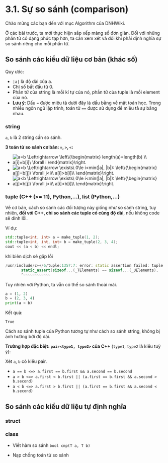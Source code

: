 # 3.1. Sự so sánh (comparison)

Chào mừng các bạn đến với mục Algorithm của DNHWiki.

Ở các bài trước, ta mới thực hiện sắp xếp mảng số đơn giản. Đối với những phần tử có dạng phức tạp hơn, ta cần xem xét và đôi khi phải định nghĩa sự so sánh riêng cho mỗi phần tử.

## So sánh các kiểu dữ liệu cơ bản (khác số)

Quy ước:

- `|a|` là độ dài của a.
- Chỉ số bắt đầu từ 0.
- Phần tử của string là mỗi kí tự của nó, phần tử của tuple là mỗi element của nó.
- **Lưu ý**: Dấu `=` được miêu tả dưới đây là dấu bằng về mặt toán học. Trong nhiều ngôn ngữ lập trình, toán tử `==` được sử dụng để miêu tả sự bằng nhau.

### string

`a`, `b` là 2 string cần so sánh.

**3 toán tử so sánh cơ bản: `=`, `>`, `<`:**

- <img src="https://latex.codecogs.com/gif.latex?a=b&space;\Leftrightarrow&space;\left\{\begin{matrix}&space;length(a)=length(b)&space;\\&space;a[i]=b[i]\&space;\forall&space;i&space;\end{matrix}\right." title="a=b \Leftrightarrow \left\{\begin{matrix} length(a)=length(b) \\ a[i]=b[i]\ \forall i \end{matrix}\right." />

- <img src="https://latex.codecogs.com/gif.latex?a>b&space;\Leftrightarrow&space;\exists\&space;0\le&space;i<min(|a|,&space;|b|):&space;\left\{\begin{matrix}&space;a[j]=b[j]\&space;\forall&space;j<i\\&space;a[i]>b[i]\\&space;\end{matrix}\right." title="a>b \Leftrightarrow \exists\ 0\le i<min(|a|, |b|): \left\{\begin{matrix} a[j]=b[j]\ \forall j<i\\ a[i]>b[i]\\ \end{matrix}\right." style="vertical-align:middle;"/>

- <img src="https://latex.codecogs.com/gif.latex?a<b&space;\Leftrightarrow&space;\exists\&space;0\le&space;i<min(|a|,&space;|b|):&space;\left\{\begin{matrix}&space;a[j]=b[j]\&space;\forall&space;j<i\\&space;a[i]<b[i]\\&space;\end{matrix}\right." title="a<b \Leftrightarrow \exists\ 0\le i<min(|a|, |b|): \left\{\begin{matrix} a[j]=b[j]\ \forall j<i\\ a[i]<b[i]\\ \end{matrix}\right."/>


### tuple (C++ (>= 11), Python,...), list (Python,...)

Về cơ bản, cách so sánh các đối tượng này giống như so sánh string, tuy nhiên, **đối với C++, chỉ so sánh các tuple có cùng độ dài**, nếu không code sẽ dính lỗi.

Ví dụ:
```cpp
std::tuple<int, int> a = make_tuple(1, 2);
std::tuple<int, int, int> b = make_tuple(2, 3, 4);
cout << (a < b) << endl;
```

khi biên dịch sẽ gặp lỗi

```cpp
/usr/include/c++/6/tuple:1357:7: error: static assertion failed: tuple objects can only be compared if they have equal sizes.
       static_assert(sizeof...(_TElements) == sizeof...(_UElements),
       ^~~~~~~~~~~~~
```

Tuy nhiên với Python, ta vẫn có thể so sánh thoải mái.

```python
a = (1, 2)
b = (2, 3, 4)
print(a < b)
```
Kết quả:
```
True
```

Cách so sánh tuple của Python tương tự như cách so sánh string, không bị ảnh hưởng bởi độ dài.

**Trường hợp đặc biệt: `pair<type1, type2>` của C++** (`type1`, `type2` là kiểu tuỳ ý):

Xét `a`, `b` có kiểu pair.

- `a == b <=> a.first == b.first && a.second == b.second` 
- `a > b <=> a.first < b.first || (a.first == b.first && a.second > b.second)`
- `a < b <=> a.first > b.first || (a.first == b.first && a.second < b.second)`

## So sánh các kiểu dữ liệu tự định nghĩa

### struct

### class

- Viết hàm so sánh `bool cmp(T a, T b)`

- Nạp chồng toán tử so sánh
